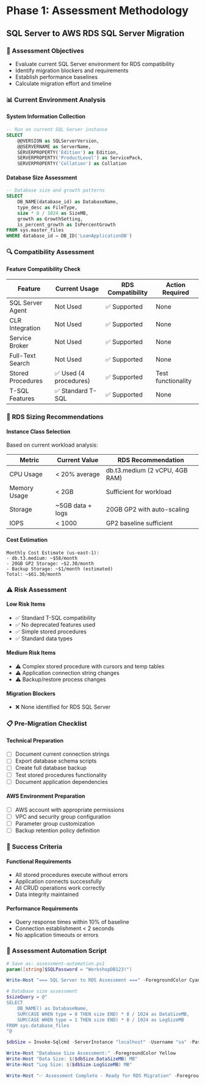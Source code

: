 # Phase 1: Assessment Methodology
## SQL Server to AWS RDS SQL Server Migration

### 🎯 Assessment Objectives
- Evaluate current SQL Server environment for RDS compatibility
- Identify migration blockers and requirements
- Establish performance baselines
- Calculate migration effort and timeline

### 📊 Current Environment Analysis

#### System Information Collection
```sql
-- Run on current SQL Server instance
SELECT 
    @@VERSION as SQLServerVersion,
    @@SERVERNAME as ServerName,
    SERVERPROPERTY('Edition') as Edition,
    SERVERPROPERTY('ProductLevel') as ServicePack,
    SERVERPROPERTY('Collation') as Collation
```

#### Database Size Assessment
```sql
-- Database size and growth patterns
SELECT 
    DB_NAME(database_id) as DatabaseName,
    type_desc as FileType,
    size * 8 / 1024 as SizeMB,
    growth as GrowthSetting,
    is_percent_growth as IsPercentGrowth
FROM sys.master_files 
WHERE database_id = DB_ID('LoanApplicationDB')
```

### 🔍 Compatibility Assessment

#### Feature Compatibility Check
| Feature | Current Usage | RDS Compatibility | Action Required |
|---------|---------------|-------------------|-----------------|
| SQL Server Agent | Not Used | ✅ Supported | None |
| CLR Integration | Not Used | ✅ Supported | None |
| Service Broker | Not Used | ✅ Supported | None |
| Full-Text Search | Not Used | ✅ Supported | None |
| Stored Procedures | ✅ Used (4 procedures) | ✅ Supported | Test functionality |
| T-SQL Features | ✅ Standard T-SQL | ✅ Supported | None |

### 🎯 RDS Sizing Recommendations

#### Instance Class Selection
Based on current workload analysis:

| Metric | Current Value | RDS Recommendation |
|--------|---------------|-------------------|
| CPU Usage | < 20% average | db.t3.medium (2 vCPU, 4GB RAM) |
| Memory Usage | < 2GB | Sufficient for workload |
| Storage | ~5GB data + logs | 20GB GP2 with auto-scaling |
| IOPS | < 1000 | GP2 baseline sufficient |

#### Cost Estimation
```
Monthly Cost Estimate (us-east-1):
- db.t3.medium: ~$58/month
- 20GB GP2 Storage: ~$2.30/month
- Backup Storage: ~$1/month (estimated)
Total: ~$61.30/month
```

### ⚠️ Risk Assessment

#### Low Risk Items
- ✅ Standard T-SQL compatibility
- ✅ No deprecated features used
- ✅ Simple stored procedures
- ✅ Standard data types

#### Medium Risk Items
- ⚠️ Complex stored procedure with cursors and temp tables
- ⚠️ Application connection string changes
- ⚠️ Backup/restore process changes

#### Migration Blockers
- ❌ None identified for RDS SQL Server

### 📋 Pre-Migration Checklist

#### Technical Preparation
- [ ] Document current connection strings
- [ ] Export database schema scripts
- [ ] Create full database backup
- [ ] Test stored procedures functionality
- [ ] Document application dependencies

#### AWS Environment Preparation
- [ ] AWS account with appropriate permissions
- [ ] VPC and security group configuration
- [ ] Parameter group customization
- [ ] Backup retention policy definition

### 🎯 Success Criteria

#### Functional Requirements
- All stored procedures execute without errors
- Application connects successfully
- All CRUD operations work correctly
- Data integrity maintained

#### Performance Requirements
- Query response times within 10% of baseline
- Connection establishment < 2 seconds
- No application timeouts or errors

### 🔄 Assessment Automation Script

```powershell
# Save as: assessment-automation.ps1
param([string]$SQLPassword = "WorkshopDB123!")

Write-Host "=== SQL Server to RDS Assessment ===" -ForegroundColor Cyan

# Database size assessment
$sizeQuery = @"
SELECT 
    DB_NAME() as DatabaseName,
    SUM(CASE WHEN type = 0 THEN size END) * 8 / 1024 as DataSizeMB,
    SUM(CASE WHEN type = 1 THEN size END) * 8 / 1024 as LogSizeMB
FROM sys.database_files
"@

$dbSize = Invoke-Sqlcmd -ServerInstance "localhost" -Username "sa" -Password $SQLPassword -Database "LoanApplicationDB" -Query $sizeQuery

Write-Host "Database Size Assessment:" -ForegroundColor Yellow
Write-Host "Data Size: $($dbSize.DataSizeMB) MB"
Write-Host "Log Size: $($dbSize.LogSizeMB) MB"

Write-Host "✅ Assessment Complete - Ready for RDS Migration" -ForegroundColor Green
```